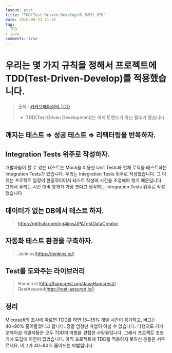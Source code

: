 ```yaml
---
layout: post
title: "TDD(Test-Driven-Develop)의 5가지 규칙"
date: 2018-09-23 21:35
tag:
- TDD
- java
comments: true
---
```


# 우리는 몇 가지 규칙을 정해서 프로젝트에 TDD(Test-Driven-Develop)를 적용했습니다.
> 출처 : [카카오헤어샵의 TDD](https://brunch.co.kr/@cg4jins/9)
> - TDD(Test Driven Development)는 이제 트렌드가 아닌 필수가 됐습니다.

## 깨지는 테스트 ⇒ 성공 테스트 ⇒ 리팩터링을 반복하자.

## Integration Tests 위주로 작성하자.
개발자들이 할 수 있는 테스트는 Mock을 이용한 Unit Tests와 전체 로직을 테스트하는 Integration Tests가 있습니다. 우리는 Integration Tests 위주로 작성했습니다. 그 이유는 프로젝트 일정이 한정적이어서 테스트 작성에 시간을 조정해야 했기 때문입니다. 그래서 우리는 시간 대비 효과가 가장 크다고 생각하는 Integration Tests 위주로 작성했습니다

## 데이터가 없는 DB에서 테스트 하자.
> https://github.com/cg4jins/JPATestDataCreator

## 자동화 테스트 환경을 구축하자.
> Jenkins(https://jenkins.io/)

## Test를 도와주는 라이브러리
> Hamcrest(http://hamcrest.org/JavaHamcrest/)
> RestAssured(http://rest-assured.io/)

## 정리
Microsoft의 조사에 따르면 TDD를 하면 15~35% 개발 시간이 증가하고, 버그는 40~90% 줄어들었다고 합니다. 정말 엄청난 마법이 아닐 수 없습니다. 다행히도 카카오헤어샵 개발자들은 모두 TDD의 마법을 경험한 사람들입니다. 그래서 프로젝트 초창기에 도입에 이견이 없었습니다. 아직 프로젝트에 TDD를 적용하지 못하신 분들은 서두르세요. 버그가 40~90% 줄어드는 마법입니다.
